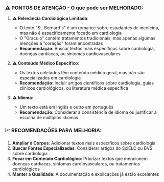 ### ⚠️ **PONTOS DE ATENÇÃO - O que pode ser MELHORADO:**

1. **⚠️ Relevância Cardiológica Limitada**: 
   - O texto "St. Bernard's" é um romance sobre estudantes de medicina, mas não é especificamente focado em cardiologia
   - O "Oraculo" contém tratamentos tradicionais, mas apenas algumas menções a "coração" foram encontradas
   - **Recomendação**: Buscar textos mais específicos sobre cardiologia, doenças cardíacas, ou sintomas cardiovasculares

2. **⚠️ Conteúdo Médico Específico**: 
   - Os textos coletados têm conteúdo médico geral, mas não são especializados em cardiologia
   - **Recomendação**: Incluir artigos científicos sobre cardiologia, guias clínicos cardiológicos, ou literatura médica específica

3. **⚠️ Idioma**: 
   - Um texto está em inglês e outro em português
   - **Recomendação**: Considerar a consistência de idioma ou justificar a escolha de múltiplos idiomas

### 📈 **RECOMENDAÇÕES PARA MELHORIA:**

1. **Ampliar o Corpus**: Adicionar textos mais específicos sobre cardiologia
2. **Buscar Fontes Especializadas**: Considerar artigos do SciELO ou BVS sobre cardiologia
3. **Focar em Conteúdo Cardiológico**: Priorizar textos que mencionem doenças cardíacas, sintomas cardiovasculares, ou tratamentos cardiológicos
4. **Manter a Qualidade**: A documentação e explicações já estão excelentes
